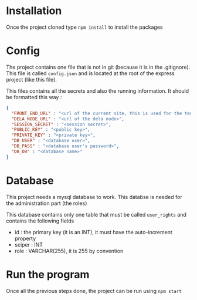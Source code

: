 # Installation

Once the project cloned type `npm install` to install
the packages

# Config

The project contains one file that is not in git (because it is in the .gitignore).
This file is called `config.json` and is located at the root of the express project (like this file).

This files contains all the secrets and also the running information. It should be formatted this way :

```json
{
  "FRONT_END_URL" : "<url of the current site, this is used for the tequila callback>",
  "DELA_NODE_URL" : "<url of the dela node>",
  "SESSION_SECRET" : "<session secret>",
  "PUBLIC_KEY" : "<public key>",
  "PRIVATE_KEY" : "<private key>",
  "DB_USER" : "<database user>",
  "DB_PASS" : "<database user's password>",
  "DB_DB" : "<database name>"
}
```

# Database

This project needs a mysql database to work. This databse is needed for
the administration part (the roles)

This database contains only one table that must be called `user_rights` and contains the following fields

- id : the primary key (it is an INT), it must have the auto-increment property
- sciper : INT
- role : VARCHAR(255), it is 255 by convention

# Run the program

Once all the previous steps done, the project can be run using `npm start`
